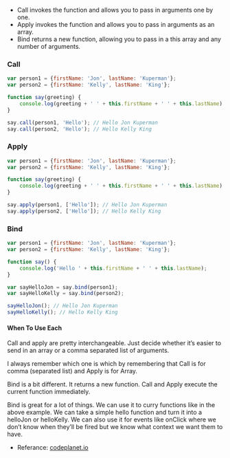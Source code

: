 * Call invokes the function and allows you to pass in arguments one by one.
* Apply invokes the function and allows you to pass in arguments as an array.
* Bind returns a new function, allowing you to pass in a this array and any number of arguments.

### Call
```js
var person1 = {firstName: 'Jon', lastName: 'Kuperman'};
var person2 = {firstName: 'Kelly', lastName: 'King'};

function say(greeting) {
    console.log(greeting + ' ' + this.firstName + ' ' + this.lastName);
}

say.call(person1, 'Hello'); // Hello Jon Kuperman
say.call(person2, 'Hello'); // Hello Kelly King
```
### Apply
```js
var person1 = {firstName: 'Jon', lastName: 'Kuperman'};
var person2 = {firstName: 'Kelly', lastName: 'King'};

function say(greeting) {
    console.log(greeting + ' ' + this.firstName + ' ' + this.lastName);
}

say.apply(person1, ['Hello']); // Hello Jon Kuperman
say.apply(person2, ['Hello']); // Hello Kelly King
```
### Bind
```js
var person1 = {firstName: 'Jon', lastName: 'Kuperman'};
var person2 = {firstName: 'Kelly', lastName: 'King'};

function say() {
    console.log('Hello ' + this.firstName + ' ' + this.lastName);
}

var sayHelloJon = say.bind(person1);
var sayHelloKelly = say.bind(person2);

sayHelloJon(); // Hello Jon Kuperman
sayHelloKelly(); // Hello Kelly King
```
#### When To Use Each
Call and apply are pretty interchangeable. Just decide whether it’s easier to send in an array or a comma separated list of arguments.

I always remember which one is which by remembering that Call is for comma (separated list) and Apply is for Array.

Bind is a bit different. It returns a new function. Call and Apply execute the current function immediately.

Bind is great for a lot of things. We can use it to curry functions like in the above example. 
We can take a simple hello function and turn it into a helloJon or helloKelly. 
We can also use it for events like onClick where we don’t know when they’ll be fired but we know what context we want them to have.

* Referance: [codeplanet.io](https://codeplanet.io/javascript-apply-vs-call-vs-bind/)
